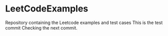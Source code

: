 # LeetCodeExamples
Repository containing the Leetcode examples and test cases
This is the test commit
Checking the next commit.


